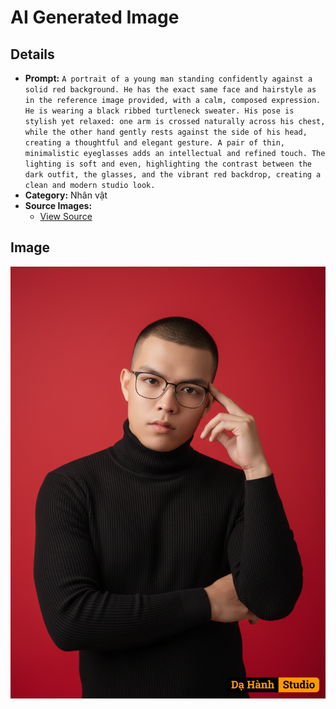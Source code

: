 # AI Generated Image

## Details
- **Prompt:** `A portrait of a young man standing confidently against a solid red background. He has the exact same face and hairstyle as in the reference image provided, with a calm, composed expression. He is wearing a black ribbed turtleneck sweater. His pose is stylish yet relaxed: one arm is crossed naturally across his chest, while the other hand gently rests against the side of his head, creating a thoughtful and elegant gesture. A pair of thin, minimalistic eyeglasses adds an intellectual and refined touch. The lighting is soft and even, highlighting the contrast between the dark outfit, the glasses, and the vibrant red backdrop, creating a clean and modern studio look.`
- **Category:** Nhân vật
- **Source Images:**
  - [View Source](https://raw.githubusercontent.com/lenzcomvth/ImageLibrary/main/Male.png)

## Image
![AI Generated Image](./image-2025-10-06T20-53-24-930Z-3sb8n.png)